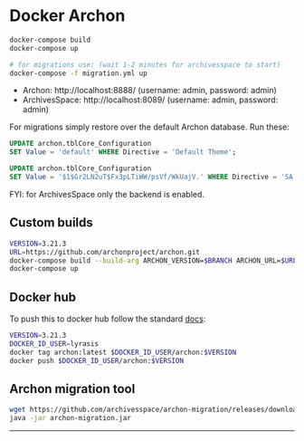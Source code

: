 # Docker Archon

```bash
docker-compose build
docker-compose up

# for migrations use: (wait 1-2 minutes for archivesspace to start)
docker-compose -f migration.yml up
```

- Archon: http://localhost:8888/ (username: admin, password: admin)
- ArchivesSpace: http://localhost:8089/ (username: admin, password: admin)

For migrations simply restore over the default Archon database. Run these:

```sql
UPDATE archon.tblCore_Configuration
SET Value = 'default' WHERE Directive = 'Default Theme';

UPDATE archon.tblCore_Configuration
SET Value = '$1$Gr2LN2uT$Fx3pLTiWW/psVf/WkUajV.' WHERE Directive = 'SA Password';
```

FYI: for ArchivesSpace only the backend is enabled.

## Custom builds

```bash
VERSION=3.21.3
URL=https://github.com/archonproject/archon.git
docker-compose build --build-arg ARCHON_VERSION=$BRANCH ARCHON_URL=$URL app
docker-compose up
```

## Docker hub

To push this to docker hub follow the standard [docs](https://docs.docker.com/docker-cloud/builds/push-images/):

```bash
VERSION=3.21.3
DOCKER_ID_USER=lyrasis
docker tag archon:latest $DOCKER_ID_USER/archon:$VERSION
docker push $DOCKER_ID_USER/archon:$VERSION
```

## Archon migration tool

```bash
wget https://github.com/archivesspace/archon-migration/releases/download/v2.3.x/archon-migration.jar
java -jar archon-migration.jar
```

---
